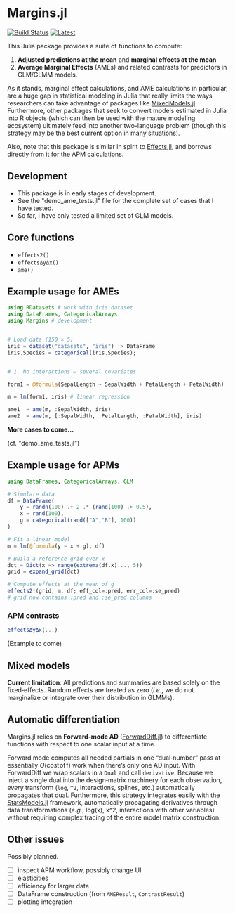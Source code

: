 # Margins.jl

[![Build Status](https://github.com/emfeltham/Margins.jl/workflows/CI/badge.svg)](https://github.com/emfeltham/Margins.jl/actions)
[![Latest](https://img.shields.io/badge/docs-latest-blue.svg)](https://emfeltham.github.io/Margins.jl/)

This Julia package provides a suite of functions to compute:
1. **Adjusted predictions at the mean** and **marginal effects at the mean**
2. **Average Marginal Effects** (AMEs) and related contrasts for predictors in GLM/GLMM models.

As it stands, marginal effect calculations, and AME calculations in particular, are a huge gap in statistical modeling in Julia that really limits the ways researchers can take advantage of packages like [MixedModels.jl](https://github.com/JuliaStats/MixedModels.jl). Furthermore, other packages that seek to convert models estimated in Julia into R objects (which can then be used with the mature modeling ecosystem) ultimately feed into another two-language problem (though this strategy may be the best current option in many situations).

Also, note that this package is similar in spirit to [Effects.jl](https://github.com/beacon-biosignals/Effects.jl), and borrows directly from it for the APM calculations.

## Development

- This package is in early stages of development.
- See the "demo_ame_tests.jl" file for the complete set of cases that I have tested.
- So far, I have only tested a limited set of GLM models.

## Core functions

- `effects2()`
- `effectsΔyΔx()`
- `ame()`

## Example usage for AMEs

```julia
using RDatasets # work with iris dataset
using DataFrames, CategoricalArrays
using Margins # development


# Load data (150 × 5)
iris = dataset("datasets", "iris") |> DataFrame
iris.Species = categorical(iris.Species);


# 1. No interactions – several covariates

form1 = @formula(SepalLength ~ SepalWidth + PetalLength + PetalWidth)

m = lm(form1, iris) # linear regression

ame1  = ame(m, :SepalWidth, iris)
ame2  = ame(m, [:SepalWidth, :PetalLength, :PetalWidth], iris)
```

**More cases to come...**

(cf. "demo_ame_tests.jl")

## Example usage for APMs

```julia
using DataFrames, CategoricalArrays, GLM

# Simulate data
df = DataFrame(
    y = randn(100) .+ 2 .* (rand(100) .> 0.5),
    x = rand(100),
    g = categorical(rand(["A","B"], 100))
)

# Fit a linear model
m = lm(@formula(y ~ x + g), df)

# Build a reference grid over x
dct = Dict(x => range(extrema(df.x)..., 5))
grid = expand_grid(dct)

# Compute effects at the mean of g
effects2!(grid, m, df; eff_col=:pred, err_col=:se_pred)
# grid now contains :pred and :se_pred columns
```

### APM contrasts

```julia
effectsΔyΔx(...)
```

(Example to come)

## Mixed models

**Current limitation**: All predictions and summaries are based solely on the fixed‐effects. Random effects are treated as zero (_i.e._, we do not marginalize or integrate over their distribution in GLMMs).

## Automatic differentiation

Margins.jl relies on **Forward‐mode AD** ([ForwardDiff.jl](https://github.com/JuliaDiff/ForwardDiff.jl)) to differentiate functions with respect to one scalar input at a time.

Forward mode computes all needed partials in one “dual‐number” pass at essentially $O(\text{cost of f})$ work when there’s only one AD input. With ForwardDiff we wrap scalars in a `Dual` and call `derivative`. Because we inject a single dual into the design‐matrix machinery for each observation, _every_ transform (`log`, `^2`, interactions, splines, etc.) automatically propagates that dual. Furthermore, this strategy integrates easily with the [StatsModels.jl](https://github.com/JuliaStats/StatsModels.jl) framework, automatically propagating derivatives through data transformations (_e.g._, log(x), x^2, interactions with other variables) without requiring complex tracing of the entire model matrix construction.

## Other issues

Possibly planned.

- [ ] inspect APM workflow, possibly change UI
- [ ] elasticities
- [ ] efficiency for larger data
- [ ] DataFrame construction (from `AMEResult`, `ContrastResult`)
- [ ] plotting integration
